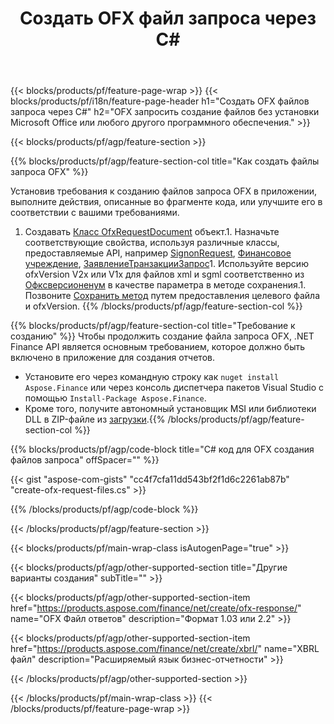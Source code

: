 ﻿---
title: Создать OFX файл запроса через C#
description: Пример кода для создания файла запроса OFX. Используйте пример кода API для пакетного создания файлов запроса OFX в приложениях на основе .NET. 
url: /ru/net/create/ofx-request/
family: finance
platformtag: net
feature: create
informat: OFX Request
outformat: 
otherformats: OFX Response
---
{{< blocks/products/pf/feature-page-wrap >}}
{{< blocks/products/pf/i18n/feature-page-header h1="Создать OFX файлов запроса через C#" h2="OFX запросить создание файлов без установки Microsoft Office или любого другого программного обеспечения." >}}

{{< blocks/products/pf/agp/feature-section >}}

{{% blocks/products/pf/agp/feature-section-col title="Как создать файлы запроса OFX" %}}

Установив требования к созданию файлов запроса OFX в приложении, выполните действия, описанные во фрагменте кода, или улучшите его в соответствии с вашими требованиями.

1. Создавать [Класс OfxRequestDocument](https://apireference.aspose.com/finance/net/aspose.finance.ofx/ofxrequestdocument) объект.1. Назначьте соответствующие свойства, используя различные классы, предоставляемые API, например [SignonRequest](https://apireference.aspose.com/finance/net/aspose.finance.ofx.signon/signonrequest), [Финансовое учреждение](https://apireference.aspose.com/finance/net/aspose.finance.ofx.signon/financialinstitution), [ЗаявлениеТранзакцииЗапрос](https://apireference.aspose.com/finance/net/aspose.finance.ofx.bank/statementtransactionrequest)1. Используйте версию ofxVersion V2x или V1x для файлов xml и sgml соответственно из [Офксверсионенум](https://apireference.aspose.com/finance/net/aspose.finance.ofx/ofxversionenum) в качестве параметра в методе сохранения.1. Позвоните [Сохранить метод](https://apireference.aspose.com/finance/net/aspose.finance.ofx/ofxrequestdocument/methods/save) путем предоставления целевого файла и ofxVersion.
{{% /blocks/products/pf/agp/feature-section-col %}}

{{% blocks/products/pf/agp/feature-section-col title="Требование к созданию" %}}
Чтобы продолжить создание файла запроса OFX, .NET Finance API является основным требованием, которое должно быть включено в приложение для создания отчетов. 
- Установите его через командную строку как ```nuget install Aspose.Finance``` или через консоль диспетчера пакетов Visual Studio с помощью ```Install-Package Aspose.Finance```.
- Кроме того, получите автономный установщик MSI или библиотеки DLL в ZIP-файле из [загрузки](https://downloads.aspose.com/finance/net).{{% /blocks/products/pf/agp/feature-section-col %}}

{{% blocks/products/pf/agp/code-block title="C# код для OFX создания файлов запроса" offSpacer="" %}}

{{< gist "aspose-com-gists" "cc4f7cfa11dd543bf2f1d6c2261ab87b" "create-ofx-request-files.cs" >}}

{{% /blocks/products/pf/agp/code-block %}}

{{< /blocks/products/pf/agp/feature-section >}}

{{< blocks/products/pf/main-wrap-class isAutogenPage="true" >}}

{{< blocks/products/pf/agp/other-supported-section title="Другие варианты создания" subTitle="" >}}

{{< blocks/products/pf/agp/other-supported-section-item href="https://products.aspose.com/finance/net/create/ofx-response/" name="OFX Файл ответов" description="Формат 1.03 или 2.2" >}}

{{< blocks/products/pf/agp/other-supported-section-item href="https://products.aspose.com/finance/net/create/xbrl/" name="XBRL файл" description="Расширяемый язык бизнес-отчетности" >}}


{{< /blocks/products/pf/agp/other-supported-section >}}

{{< /blocks/products/pf/main-wrap-class >}}
{{< /blocks/products/pf/feature-page-wrap >}}